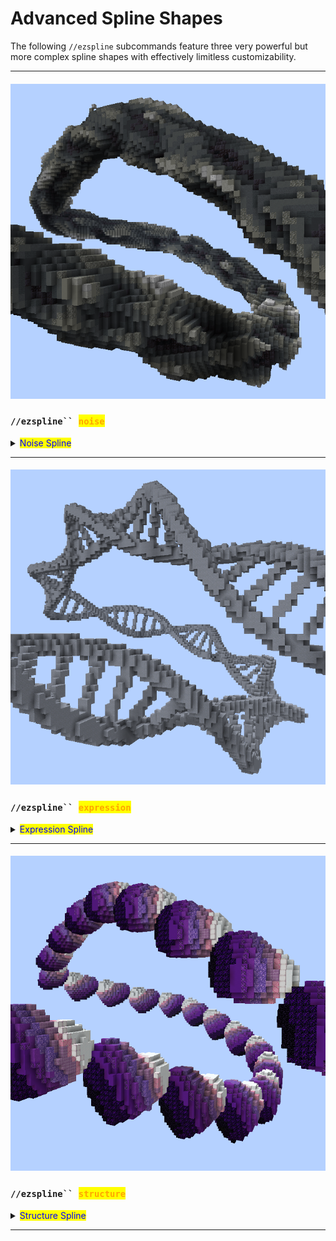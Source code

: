 # Advanced Spline Shapes

The following `//ezspline` subcommands feature three very powerful but more complex spline shapes with effectively limitless customizability.

***

#### ![](../../.gitbook/assets/SplinesNoise.png)

### `//ezspline`` `<mark style="color:orange;">`noise`</mark> <a href="#noise" id="noise"></a>

<details>

<summary><mark style="color:blue;">Noise Spline</mark></summary>

**`//ezsp noise `**<mark style="color:orange;">**`<palette>`**</mark> [**`<radii>`**](common-parameters.md#radii) <mark style="color:orange;">**`[noise]`**</mark> <mark style="color:orange;">**`[depth]`**</mark> [**`[-s <stretch>]`**](common-parameters.md#stretch-s-less-than-stretchfactor-greater-than) [**`[-t <angle>]`**](common-parameters.md#twist) [**`[-p <kbParameters>]`**](common-parameters.md#kb-parameters) [**`[-q <quality>]`**](common-parameters.md#quality) [**`[-n <normalMode>]`**](common-parameters.md#normal-mode) [**`[-h]`**](common-parameters.md#help-page)

Generates a noise-based spline along the selected positions.

* <mark style="color:orange;">**`<Palette>`**</mark>:
  * Specifies the blocks that the spline should be made out of.
* <mark style="color:orange;">**`[noise]`**</mark> (Default: "Perlin(Freq:2,z:0.5)"):
  * The noise that should be embedded along the spline path.
* <mark style="color:orange;">**`[depth]`**</mark> (Default: 0.7):
  * How deep the noise should cut into the cylinder-shaped spline. Depths approaching 0 approach the original cylinder-shaped spline, 0.5 means the noise may reach half the radius deep, and 1.0 means the full radius, reaching the center. Larger than 1.0 will result in a choppy look.
* <mark style="color:orange;">**`[-i <expression>]`**</mark> (Default: "`r=sqrt(x*x+y*y);t=(r-1)/d+1;f=r>1?1:(4*r*(r-1))^2;g=f*t+(1-f)*n;p=max((r-1)/min(d,1)+1,.001);(g>t)*p`"):
  * Advanced parameter for nerds. Ignore if this above looks scary.
  * This expression implements the functionality of the noise cutting into a cylinder at a certain relative `<depth>`. [Derivation](https://www.desmos.com/calculator/qw8fro1npf). If you _**really**_ want to, you can come up with a different expression here to get a different result. If you don't need custom noises just use `//ezspline expression` instead though.
  * Input parameters are _`x,y,z,n,d`_ whereby _`x,y,z`_ are assigned like in [//ezspline expression](advanced-spline-shapes.md#expression-spline), _`n`_ is the evaluation of the given `<noise>` at the coordinates _`x,y,z`_ and _`d`_ is the given `<depth>` parameter.
  * An alternative expression could be:
    * `r=sqrt(x*x+y*y);(r<1&&n>0.5)*max(n,0.01)`: If you only want the noise to be restricted to a cylinder shape

_The remaining arguments are outlined on the_ [_Common Parameters_](common-parameters.md) _subpage._

Example:

`//ezspline noise ##Grayscale 10`

<img src="../../.gitbook/assets/SplinesNoise.png" alt="" data-size="original">

</details>

***

#### ![](../../.gitbook/assets/SplinesExpression.png)

### `//ezspline`` `<mark style="color:orange;">`expression`</mark> <a href="#expression" id="expression"></a>

<details>

<summary><mark style="color:blue;">Expression Spline</mark></summary>

**`//ezsp expression`` `**<mark style="color:orange;">**`<palette>`**</mark> [**`<radii>`**](common-parameters.md#radii)[**`[-s <stretch>]`**](common-parameters.md#stretch-s-less-than-stretchfactor-greater-than) [**`[-t <angle>]`**](common-parameters.md#twist) [**`[-p <kbParameters>]`**](common-parameters.md#kb-parameters) [**`[-q <quality>]`**](common-parameters.md#quality) [**`[-n <normalMode>]`**](common-parameters.md#normal-mode) <mark style="color:orange;">**`[-z] [-o]`**</mark> [**`[-h]`**](common-parameters.md#help-page) <mark style="color:orange;">**`<expression...>`**</mark>

Generates a spline shaped by the given WorldEdit expression along the selected positions.

* <mark style="color:orange;">**`<Palette>`**</mark>:
  * Specifies the block palette.
* <mark style="color:orange;">**`[-z]`**</mark>:
  * Without setting this flag, the domain of the z-axis is 0 to the length of the spline divided by the radius. You may set this flag to normalize the z-Axis, that runs along the path of the spline, to the \[-1,1] domain.
* <mark style="color:orange;">**`[-o]`**</mark>:
  * By default, expression output maps >0..1 to the palette. Use this flag to instead map the output to whole numbers.
* <mark style="color:orange;">**`<expression...>`**</mark>:
  * [A WorldEdit expression](https://worldedit.enginehub.org/en/latest/usage/other/expressions/). Input variables are
    * -1 ≤ _`x`_ ≤ 1
    * -1 ≤ _`y`_ ≤ 1
    * 0 ≤ _`z`_ ≤ L, whereby L is the length of the spline divided by its radius.
    * or -1 ≤ _`z`_ ≤ 1, if you're using the `-z` flag.
  * Output is either a normalized palette index (0,1] or if using the -o flag (0,P] whereby P is the number of blocks in the palette. Note that <=0 means not placing any block.

_The remaining arguments are outlined on the_ [_Common Parameters_](common-parameters.md) _subpage._

Example:

`//ezspline expression clay 10 -t 90 R=0.2;r=0.1;w=0.7;s=0.5;sqrt((abs(x)-w)^2+y^2)<R||sqrt(((z+1)%s-r)^2+y^2)<r&&abs(x)<w`

Expression by [imhols](https://twitter.com/imhols1)

<img src="../../.gitbook/assets/SplinesExpression.png" alt="" data-size="original">

</details>

***

#### ![](../../.gitbook/assets/SplinesStructure_example1.png)

### `//ezspline`` `<mark style="color:orange;">`structure`</mark> <a href="#structure" id="structure"></a>

<details>

<summary><mark style="color:blue;">Structure Spline</mark></summary>

**`//ezsp structure`` `**<mark style="color:orange;">**`<structure>`**</mark> [**`<radii>`**](common-parameters.md#radii)[**`[-s <stretch>]`**](common-parameters.md#stretch-s-less-than-stretchfactor-greater-than) [**`[-t <angle>]`**](common-parameters.md#twist) [**`[-p <kbParameters>]`**](common-parameters.md#kb-parameters) [**`[-q <quality>]`**](common-parameters.md#quality) [**`[-n <normalMode>]`**](common-parameters.md#normal-mode) <mark style="color:orange;">**`[-z]`**</mark> [**`[-h]`**](common-parameters.md#help-page)

Embeds a structure along the path defined by the selected convex region.

* <mark style="color:orange;">**`<structure>`**</mark>:
  * The shape/clipboard/schematic to embed along the path. See [available-structures.md](../placement/available-structures.md "mention").
* <mark style="color:orange;">**`[-z]`**</mark>:
  * Normalizes the Z-Axis, which results in exactly one structure being stretched out throughout the entire length of the path.

The structure will be placed in its Z-direction facing along the path. Multiple instances will be repeated one after another as often as its bounding box fits, unless you use `-z`, in which case one instance of the structure will be stretched across the whole length of the path.

Specifically for `//ezsp structure`, if the [`<radii>`](common-parameters.md#radii) argument is left out, we will automatically calculate the radius at which the structure is generated at its original/inherent size.

_The remaining arguments are outlined on the_ [_Common Parameters_](common-parameters.md) _subpage._

**Examples**:

`//ezsp structure TS(P:##GlowPurple,S:Heart,T:=(z+y)*.4+.5) 12`

<img src="../../.gitbook/assets/SplinesStructure_example1.png" alt="" data-size="original">

</details>

***
